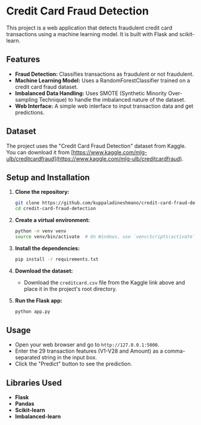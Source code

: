 # Credit Card Fraud Detection

This project is a web application that detects fraudulent credit card transactions using a machine learning model. It is built with Flask and scikit-learn.

## Features

-   **Fraud Detection:** Classifies transactions as fraudulent or not fraudulent.
-   **Machine Learning Model:** Uses a RandomForestClassifier trained on a credit card fraud dataset.
-   **Imbalanced Data Handling:** Uses SMOTE (Synthetic Minority Over-sampling Technique) to handle the imbalanced nature of the dataset.
-   **Web Interface:** A simple web interface to input transaction data and get predictions.

## Dataset

The project uses the "Credit Card Fraud Detection" dataset from Kaggle. You can download it from [https://www.kaggle.com/mlg-ulb/creditcardfraud](https://www.kaggle.com/mlg-ulb/creditcardfraud).

## Setup and Installation

1.  **Clone the repository:**
    ```bash
    git clone https://github.com/kuppaladineshmano/credit-card-fraud-detection.git
    cd credit-card-fraud-detection
    ```

2.  **Create a virtual environment:**
    ```bash
    python -m venv venv
    source venv/bin/activate  # On Windows, use `venv\Scripts\activate`
    ```

3.  **Install the dependencies:**
    ```bash
    pip install -r requirements.txt
    ```

4.  **Download the dataset:**
    -   Download the `creditcard.csv` file from the Kaggle link above and place it in the project's root directory.

5.  **Run the Flask app:**
    ```bash
    python app.py
    ```

## Usage

-   Open your web browser and go to `http://127.0.0.1:5000`.
-   Enter the 29 transaction features (V1-V28 and Amount) as a comma-separated string in the input box.
-   Click the "Predict" button to see the prediction.

## Libraries Used

-   **Flask**
-   **Pandas**
-   **Scikit-learn**
-   **Imbalanced-learn**